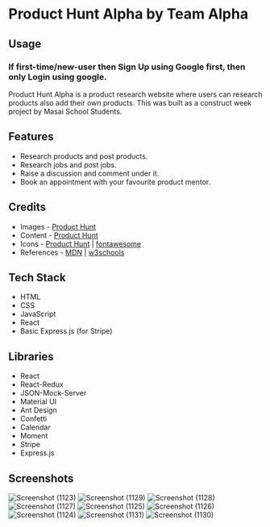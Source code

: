 # Product Hunt Alpha by Team Alpha


## Usage 
### If first-time/new-user then Sign Up using Google first, then only Login using google.

Product Hunt Alpha is a product research website where users can research products also add their own products. This was built as a construct week project by Masai School Students.

## Features
* Research products and post products.
* Research jobs and post jobs.
* Raise a discussion and comment under it.
* Book an appointment with your favourite product mentor.

## Credits
* Images -  [Product Hunt](https://www.producthunt.com/)
* Content - [Product Hunt](https://www.producthunt.com/)
* Icons -  [Product Hunt](https://www.producthunt.com/) | [fontawesome](https://fontawesome.com/)
* References - [MDN](https://developer.mozilla.org/en-US/) | [w3schools](https://www.w3schools.com/)

## Tech Stack
* HTML
* CSS
* JavaScript
* React
* Basic Express.js (for Stripe)

## Libraries
* React
* React-Redux
* JSON-Mock-Server
* Material UI
* Ant Design
* Confetti
* Calendar
* Moment
* Stripe
* Express.js

 

## Screenshots
![Screenshot (1123)](https://user-images.githubusercontent.com/39058941/107113126-e7449200-6882-11eb-9c11-1aa2458306dc.png)
 ![Screenshot (1129)](https://user-images.githubusercontent.com/39058941/107113119-e3b10b00-6882-11eb-81ea-4c4bb31c5fe4.png)
![Screenshot (1128)](https://user-images.githubusercontent.com/39058941/107113120-e57ace80-6882-11eb-882e-0676f0707762.png)
![Screenshot (1127)](https://user-images.githubusercontent.com/39058941/107113122-e57ace80-6882-11eb-87fe-f4e963d4b925.png)
![Screenshot (1125)](https://user-images.githubusercontent.com/39058941/107113123-e6136500-6882-11eb-96da-c58fbcbf3b8b.png)
![Screenshot (1126)](https://user-images.githubusercontent.com/39058941/107113124-e6abfb80-6882-11eb-97a8-356410aa77e8.png)
![Screenshot (1124)](https://user-images.githubusercontent.com/39058941/107113125-e6abfb80-6882-11eb-82b8-4334546cc92f.png)
![Screenshot (1131)](https://user-images.githubusercontent.com/39058941/107113127-e7dd2880-6882-11eb-9b81-dad3855ed3b3.png)
![Screenshot (1130)](https://user-images.githubusercontent.com/39058941/107113128-e7dd2880-6882-11eb-9b1d-80bdab681667.png)

 
 




 

 


 
